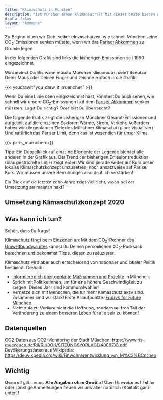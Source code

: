 ```yaml
---
title: "Klimaschutz in München"
description: "Ist München schon klimaneutral? Mit dieser Seite bieten wir interessierten MünchnerInnen die Möglichkeit, sich schnell und einfach über Klimaschutz in München zu informieren."
draft: false
layout: "kommune"
---
```


Zu Beginn bitten wir Dich, selber einzuschätzen, wie schnell München seine
CO<sub>2</sub>-Emissionen senken müsste, wenn wir das [Pariser Abkommen](../../paris-limits) zu Grunde legen.

In der folgenden Grafik sind links die bisherigen Emissionen seit 1990 eingezeichnet.

Was meinst Du: Bis wann müsste München klimaneutral sein? Benutze Deine Maus oder Deinen Finger und zeichne einfach in die Grafik!

{{< youdrawit "you_draw_it_muenchen" >}}

Wenn Du eine Linie oben eingezeichnet hast, konntest Du auch sehen, wie schnell wir unsere CO<sub>2</sub>-Emissionen laut dem [Pariser Abkommen](../../paris-limits) senken müssten. Lagst Du richtig? Oder bist Du überrascht?

Die folgende Grafik zeigt die bisherigen Münchner Gesamt-Emissionen und aufgeteilt auf die einzelnen Sektoren Wärme, Strom, Verkehr. Außerdem haben wir die geplanten Ziele des Münchner Klimaschutzplans visualisiert. Und natürlich das Pariser Limit, denn das ist wesentlich für unser Klima.

{{< paris_muenchen >}}

Tipp: Ein Doppelklick auf einzelne Elemente der Legende blendet alle anderen in der Grafik aus.
Der Trend der bisherigen Emissionsreduktion (blau gestrichelte Linie) zeigt leider:
Wir sind gerade weder auf Kurs unser lokales Klimaschutzkonzept umzusetzen, noch ansatzweise auf Pariser Kurs.
Wir müssen unsere Bemühungen also deutlich verstärken!

Ein Blick auf die letzten zehn Jahre zeigt vielleicht, wo es bei der Umsetzung am meisten hakt?

## Umsetzung Klimaschutzkonzept 2020

## Was kann ich tun?

Schön, dass Du fragst!

Klimaschutz fängt beim Einzelnen an: [Mit dem CO<sub>2</sub>-Rechner des Umweltbundesamtes](https://uba.co2-rechner.de/de_DE/) kannst Du Deinen persönlichen CO<sub>2</sub>-Rucksack berechnen und bekommst Tipps, diesen zu reduzieren.

Klimaschutz wird aber auch entscheidend von nationaler und lokaler Politik bestimmt.
Deshalb:

- [Informiere dich über geplante Maßnahmen und Projekte](https://www.stadt-muenster.de/klima/) in München.
- Sprich mit PolitikerInnen, um für eine höhere Geschwindigkeit zu sorgen. Dieses Jahr sind Kommunalwahlen!
- Vernetze Dich mit Menschen, die für mehr Klimaschutz aktiv sind. Zusammen sind wir stark! Erste Anlaufpunkte: [Fridays for Future München](https://fff-muc.de/)
- Nicht zuletzt: Verliere nicht die Hoffnung, sondern sei froh Teil der Veränderung zu einem besseren Leben für alle sein zu können!

## Datenquellen
CO2-Daten aus CO2-Monitoring der Stadt München: https://www.ris-muenchen.de/RII/RII/DOK/SITZUNGSVORLAGE/4388783.pdf 
Bevölkerungsdaten aus Wikipedia: https://de.wikipedia.org/wiki/Einwohnerentwicklung_von_M%C3%BCnchen

## Wichtig

Generell gilt immer: **Alle Angaben ohne Gewähr!** Über Hinweise auf
Fehler oder sonstige Anmerkungen freuen wir uns aber natürlich (Kontakt ganz unten)!
